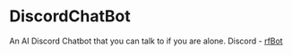 # DiscordChatBot
An AI Discord Chatbot that you can talk to if you are alone. Discord - [rfBot](https://discord.com/api/oauth2/authorize?client_id=890168520883699722&amp;permissions=2048&amp;scope=bot)
